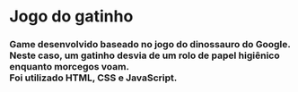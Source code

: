<h1> Jogo do gatinho </h>
<br>
<h3>Game desenvolvido baseado no jogo do dinossauro do Google. <br> Neste caso, um gatinho desvia de um rolo de papel higiênico enquanto morcegos voam. <br> Foi utilizado HTML, CSS e JavaScript. </h3>  
